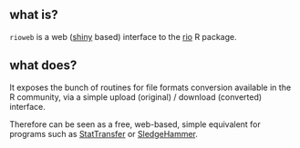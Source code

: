 ## what is?

`rioweb` is a web ([shiny](http://shiny.rstudio.com/) based) interface to
the [rio](http://cran.rstudio.com/web/packages/rio) R package. 

## what does?

It exposes the bunch of routines for file formats conversion available in
the R community, via a simple upload (original) / download (converted)
interface.

Therefore can be seen as a free, web-based, simple equivalent for programs
such as [StatTransfer](http://www.stattransfer.com/) or
[SledgeHammer](http://www.openmetadata.org/site/?page_id=1089).
